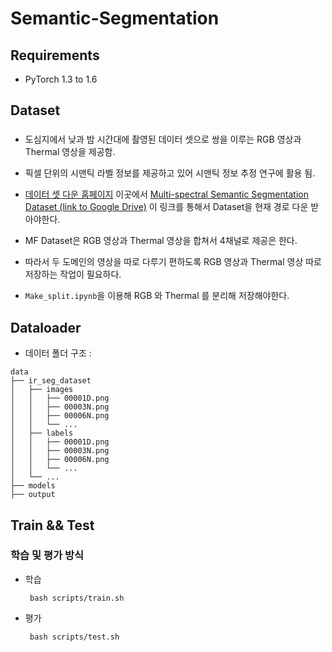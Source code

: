 # Semantic-Segmentation

## Requirements

- PyTorch 1.3 to 1.6

## Dataset

### <MF Dataset>
- 도심지에서 낮과 밤 시간대에 촬영된 데이터 셋으로 쌍을 이루는 RGB 영상과 Thermal 영상을 제공함.
- 픽셀 단위의 시맨틱 라벨 정보를 제공하고 있어 시맨틱 정보 추정 연구에 활용 됨.

- [데이터 셋 다운 홈페이지](https://www.mi.t.u-tokyo.ac.jp/static/projects/mil_multispectral/) 이곳에서 [Multi-spectral Semantic Segmentation Dataset (link to Google Drive)](https://drive.google.com/drive/folders/1YtEMiUC8sC0iL9rONNv96n5jWuIsWrVY) 이 링크를 통해서 Dataset을  현재 경로 다운 받아야한다.

- MF Dataset은 RGB 영상과 Thermal 영상을 합쳐서 4채널로 제공은 한다.
- 따라서 두 도메인의 영상을 따로 다루기 편하도록 RGB 영상과 Thermal 영상 따로 저장하는 작업이 필요하다.
- ```Make_split.ipynb```을 이용해 RGB 와 Thermal 를 분리해 저장해야한다. 

## Dataloader


- 데이터 폴더 구조 :
```
data
├── ir_seg_dataset
│   ├── images
│   │   ├── 00001D.png
│   │   ├── 00003N.png
│   │   ├── 00006N.png
│   │   └── ...
│   ├── labels
│   │   ├── 00001D.png
│   │   ├── 00003N.png
│   │   ├── 00006N.png
│   │   └── ...
│   └── ...
├── models
├── output

```

## Train && Test 

### 학습 및 평가 방식 
- 학습
   ```
    bash scripts/train.sh
   ``` 
- 평가
   ```
    bash scripts/test.sh
   ``` 

